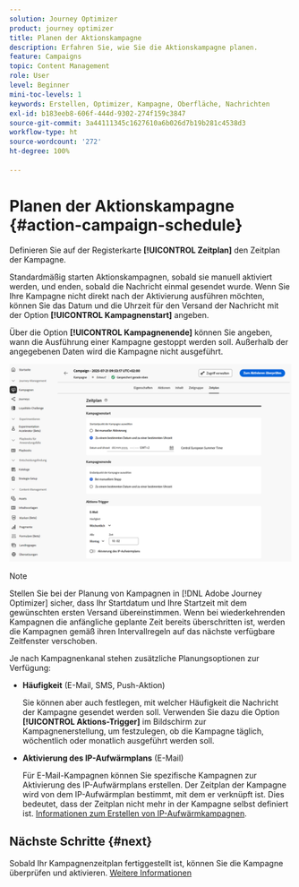 ```yaml
---
solution: Journey Optimizer
product: journey optimizer
title: Planen der Aktionskampagne
description: Erfahren Sie, wie Sie die Aktionskampagne planen.
feature: Campaigns
topic: Content Management
role: User
level: Beginner
mini-toc-levels: 1
keywords: Erstellen, Optimizer, Kampagne, Oberfläche, Nachrichten
exl-id: b183eeb8-606f-444d-9302-274f159c3847
source-git-commit: 3a44111345c1627610a6b026d7b19b281c4538d3
workflow-type: ht
source-wordcount: '272'
ht-degree: 100%

---
```


# Planen der Aktionskampagne {#action-campaign-schedule}

Definieren Sie auf der Registerkarte **[!UICONTROL Zeitplan]** den Zeitplan der Kampagne.

Standardmäßig starten Aktionskampagnen, sobald sie manuell aktiviert werden, und enden, sobald die Nachricht einmal gesendet wurde. Wenn Sie Ihre Kampagne nicht direkt nach der Aktivierung ausführen möchten, können Sie das Datum und die Uhrzeit für den Versand der Nachricht mit der Option **[!UICONTROL Kampagnenstart]** angeben.

Über die Option **[!UICONTROL Kampagnenende]** können Sie angeben, wann die Ausführung einer Kampagne gestoppt werden soll. Außerhalb der angegebenen Daten wird die Kampagne nicht ausgeführt.

![](assets/create-campaign-schedule.png)

>[!NOTE]
>
>Stellen Sie bei der Planung von Kampagnen in [!DNL Adobe Journey Optimizer] sicher, dass Ihr Startdatum und Ihre Startzeit mit dem gewünschten ersten Versand übereinstimmen. Wenn bei wiederkehrenden Kampagnen die anfängliche geplante Zeit bereits überschritten ist, werden die Kampagnen gemäß ihren Intervallregeln auf das nächste verfügbare Zeitfenster verschoben.

Je nach Kampagnenkanal stehen zusätzliche Planungsoptionen zur Verfügung:

* **Häufigkeit** (E-Mail, SMS, Push-Aktion)

  Sie können aber auch festlegen, mit welcher Häufigkeit die Nachricht der Kampagne gesendet werden soll. Verwenden Sie dazu die Option **[!UICONTROL Aktions-Trigger]** im Bildschirm zur Kampagnenerstellung, um festzulegen, ob die Kampagne täglich, wöchentlich oder monatlich ausgeführt werden soll.

* **Aktivierung des IP-Aufwärmplans** (E-Mail)

  Für E-Mail-Kampagnen können Sie spezifische Kampagnen zur Aktivierung des IP-Aufwärmplans erstellen. Der Zeitplan der Kampagne wird von dem IP-Aufwärmplan bestimmt, mit dem er verknüpft ist. Dies bedeutet, dass der Zeitplan nicht mehr in der Kampagne selbst definiert ist. [Informationen zum Erstellen von IP-Aufwärmkampagnen](../configuration/ip-warmup-campaign.md).

## Nächste Schritte {#next}

Sobald Ihr Kampagnenzeitplan fertiggestellt ist, können Sie die Kampagne überprüfen und aktivieren. [Weitere Informationen](review-activate-campaign.md)
